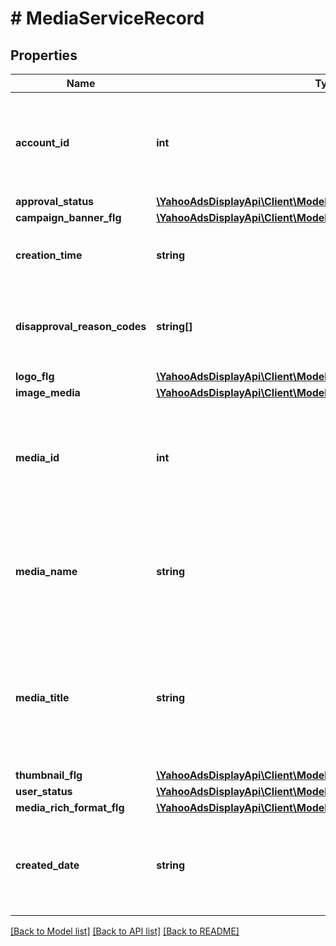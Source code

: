 # # MediaServiceRecord

## Properties

Name | Type | Description | Notes
------------ | ------------- | ------------- | -------------
**account_id** | **int** | &lt;div lang&#x3D;\&quot;ja\&quot;&gt;アカウントIDです。&lt;br&gt; このフィールドは、リクエストの場合は必須です。 &lt;/div&gt; &lt;div lang&#x3D;\&quot;en\&quot;&gt;Account ID.&lt;br&gt; This field is required in requests. &lt;/div&gt; | [optional]
**approval_status** | [**\YahooAdsDisplayApi\Client\Model\MediaServiceApprovalStatus**](MediaServiceApprovalStatus.md) |  | [optional]
**campaign_banner_flg** | [**\YahooAdsDisplayApi\Client\Model\MediaServiceCampaignBannerFlg**](MediaServiceCampaignBannerFlg.md) |  | [optional]
**creation_time** | **string** | &lt;div lang&#x3D;\&quot;ja\&quot;&gt;入稿日時です。&lt;/div&gt; &lt;div lang&#x3D;\&quot;en\&quot;&gt;Date and time of creation.&lt;/div&gt; | [optional]
**disapproval_reason_codes** | **string[]** | &lt;div lang&#x3D;\&quot;ja\&quot;&gt;掲載拒否の理由です。&lt;/div&gt; &lt;div lang&#x3D;\&quot;en\&quot;&gt;Reason code why it&amp;#39;s disapproved on the review.&lt;/div&gt; | [optional]
**logo_flg** | [**\YahooAdsDisplayApi\Client\Model\MediaServiceLogoFlg**](MediaServiceLogoFlg.md) |  | [optional]
**image_media** | [**\YahooAdsDisplayApi\Client\Model\MediaServiceImageMedia**](MediaServiceImageMedia.md) |  | [optional]
**media_id** | **int** | &lt;div lang&#x3D;\&quot;ja\&quot;&gt;画像IDです。&lt;br&gt; このフィールドは、SETおよびREMOVE時に必須となります。 &lt;/div&gt; &lt;div lang&#x3D;\&quot;en\&quot;&gt;Media ID (image ID). &lt;br&gt; This field is required in SET and REMOVE operation. &lt;/div&gt; | [optional]
**media_name** | **string** | &lt;div lang&#x3D;\&quot;ja\&quot;&gt; 実ファイル名です。&lt;br&gt; このフィールドは、ADD時に必須となります。 &lt;/div&gt; &lt;div lang&#x3D;\&quot;en\&quot;&gt;File name. &lt;br&gt; This field is required in ADD operation. &lt;/div&gt; | [optional]
**media_title** | **string** | &lt;div lang&#x3D;\&quot;ja\&quot;&gt;画像名です。&lt;br&gt; このフィールドは、ADD時に必須となり、SET時に省略可能となります。 &lt;/div&gt; &lt;div lang&#x3D;\&quot;en\&quot;&gt;Image name. &lt;br&gt; This field is required in ADD operation, and is optional in SET operation. &lt;/div&gt; | [optional]
**thumbnail_flg** | [**\YahooAdsDisplayApi\Client\Model\MediaServiceThumbnailFlg**](MediaServiceThumbnailFlg.md) |  | [optional]
**user_status** | [**\YahooAdsDisplayApi\Client\Model\MediaServiceUserStatus**](MediaServiceUserStatus.md) |  | [optional]
**media_rich_format_flg** | [**\YahooAdsDisplayApi\Client\Model\MediaServiceRichFormatFlg**](MediaServiceRichFormatFlg.md) |  | [optional]
**created_date** | **string** | &lt;div lang&#x3D;\&quot;ja\&quot;&gt;データが作成された日です。&lt;br&gt;※フォーマット：yyyyMMdd&lt;/div&gt; &lt;div lang&#x3D;\&quot;en\&quot;&gt;Date of Media made.&lt;br&gt;* Format: yyyyMMdd&lt;/div&gt; | [optional]

[[Back to Model list]](../../README.md#models) [[Back to API list]](../../README.md#endpoints) [[Back to README]](../../README.md)
